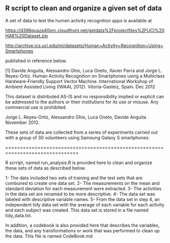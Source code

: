 

## R script to clean and organize a given set of data



A set of data to test the humen activity recognition apps is available at

https://d396qusza40orc.cloudfront.net/getdata%2Fprojectfiles%2FUCI%20HAR%20Dataset.zip

http://archive.ics.uci.edu/ml/datasets/Human+Activity+Recognition+Using+Smartphones

published in reference below.


[1] Davide Anguita, Alessandro Ghio, Luca Oneto, Xavier Parra and Jorge L. Reyes-Ortiz. Human Activity Recognition on Smartphones using a Multiclass Hardware-Friendly Support Vector Machine. International Workshop of Ambient Assisted Living (IWAAL 2012). Vitoria-Gasteiz, Spain. Dec 2012

This dataset is distributed AS-IS and no responsibility implied or explicit can be addressed to the authors or their institutions for its use or misuse. Any commercial use is prohibited.

Jorge L. Reyes-Ortiz, Alessandro Ghio, Luca Oneto, Davide Anguita. November 2012.

These sets of data are collected from a series of experiments carried out with a group
of 30 volunteers using Samsung Galaxy S smartphones. 

===============================================================================

R scrript, named run_analysis.R is provided here to clean and organize these sets of data as described below.

1- The data included two sets of training and the test sets that are combuned to create one data set.
2- The measurements on the mean and standard deviation for each measurement were extracted.
3- The activities in the data set are renamed to be more descriptive.
4- The data set was labeled with descriptive variable names.
5- From the data set in step 4, an independent tidy data set with the average of each variable for each activity
and each subject was created. This data set is stored in a file named tidy_data.txt.

In addition, a codebook is also provided here that describes the variables, the data, and any transformations or 
work that was performed to clean up the data. This file is named CodeBook.md

